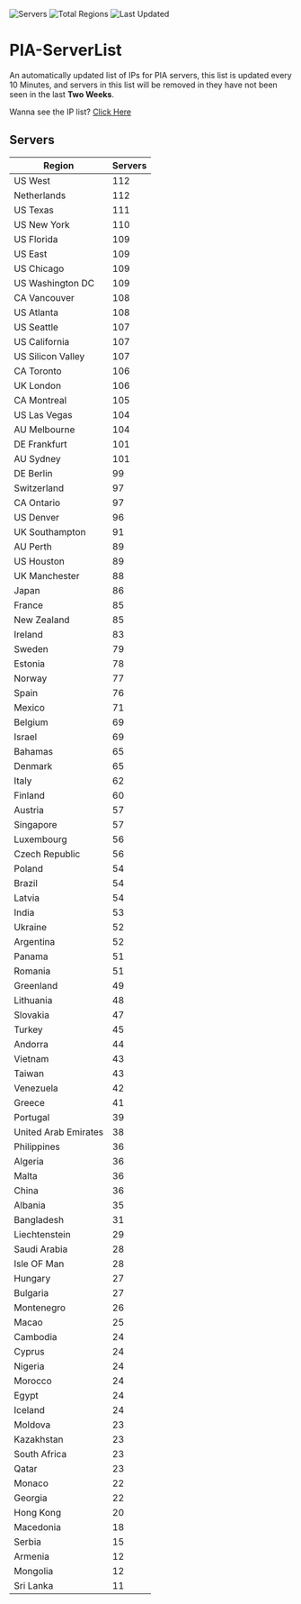 ![Servers](https://img.shields.io/badge/Servers-5,895-darkgreen)
![Total Regions](https://img.shields.io/badge/Total_Regions-97-darkgreen)
![Last Updated](https://img.shields.io/badge/Last_Updated-December_12_2024_22:30_EST-darkgreen)

# PIA-ServerList
An automatically updated list of IPs for PIA servers, this list is updated every 10 Minutes, and servers in this list will be removed in they have not been seen in the last **Two Weeks**.

Wanna see the IP list? [Click Here](./servers.json)

## Servers
| Region               | Servers |
|----------------------|---------|
| US West | 112 |
| Netherlands | 112 |
| US Texas | 111 |
| US New York | 110 |
| US Florida | 109 |
| US East | 109 |
| US Chicago | 109 |
| US Washington DC | 109 |
| CA Vancouver | 108 |
| US Atlanta | 108 |
| US Seattle | 107 |
| US California | 107 |
| US Silicon Valley | 107 |
| CA Toronto | 106 |
| UK London | 106 |
| CA Montreal | 105 |
| US Las Vegas | 104 |
| AU Melbourne | 104 |
| DE Frankfurt | 101 |
| AU Sydney | 101 |
| DE Berlin | 99 |
| Switzerland | 97 |
| CA Ontario | 97 |
| US Denver | 96 |
| UK Southampton | 91 |
| AU Perth | 89 |
| US Houston | 89 |
| UK Manchester | 88 |
| Japan | 86 |
| France | 85 |
| New Zealand | 85 |
| Ireland | 83 |
| Sweden | 79 |
| Estonia | 78 |
| Norway | 77 |
| Spain | 76 |
| Mexico | 71 |
| Belgium | 69 |
| Israel | 69 |
| Bahamas | 65 |
| Denmark | 65 |
| Italy | 62 |
| Finland | 60 |
| Austria | 57 |
| Singapore | 57 |
| Luxembourg | 56 |
| Czech Republic | 56 |
| Poland | 54 |
| Brazil | 54 |
| Latvia | 54 |
| India | 53 |
| Ukraine | 52 |
| Argentina | 52 |
| Panama | 51 |
| Romania | 51 |
| Greenland | 49 |
| Lithuania | 48 |
| Slovakia | 47 |
| Turkey | 45 |
| Andorra | 44 |
| Vietnam | 43 |
| Taiwan | 43 |
| Venezuela | 42 |
| Greece | 41 |
| Portugal | 39 |
| United Arab Emirates | 38 |
| Philippines | 36 |
| Algeria | 36 |
| Malta | 36 |
| China | 36 |
| Albania | 35 |
| Bangladesh | 31 |
| Liechtenstein | 29 |
| Saudi Arabia | 28 |
| Isle OF Man | 28 |
| Hungary | 27 |
| Bulgaria | 27 |
| Montenegro | 26 |
| Macao | 25 |
| Cambodia | 24 |
| Cyprus | 24 |
| Nigeria | 24 |
| Morocco | 24 |
| Egypt | 24 |
| Iceland | 24 |
| Moldova | 23 |
| Kazakhstan | 23 |
| South Africa | 23 |
| Qatar | 23 |
| Monaco | 22 |
| Georgia | 22 |
| Hong Kong | 20 |
| Macedonia | 18 |
| Serbia | 15 |
| Armenia | 12 |
| Mongolia | 12 |
| Sri Lanka | 11 |